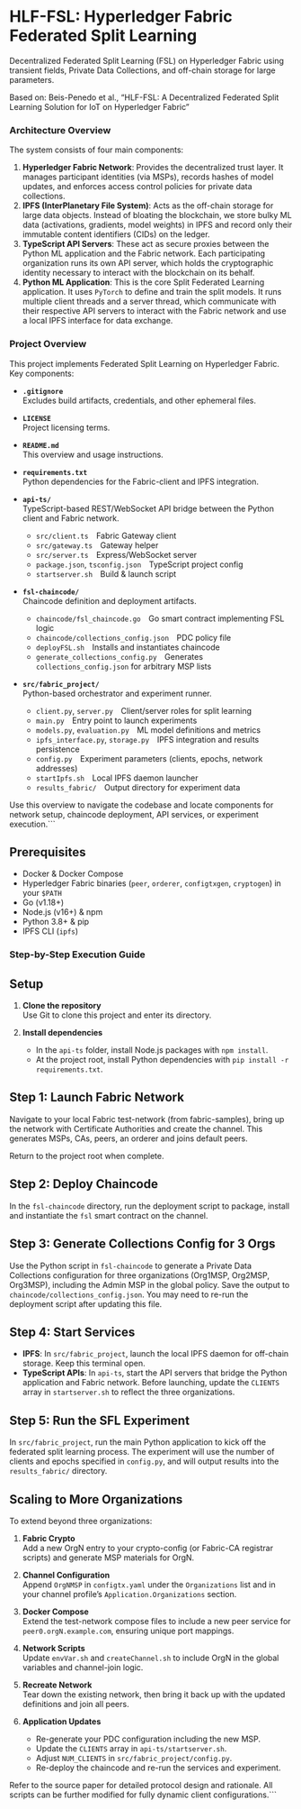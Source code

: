 # HLF-FSL: Hyperledger Fabric Federated Split Learning

Decentralized Federated Split Learning (FSL) on Hyperledger Fabric using transient fields, Private Data Collections, and off-chain storage for large parameters.

Based on: Beis-Penedo et al., “HLF-FSL: A Decentralized Federated Split Learning Solution for IoT on Hyperledger Fabric” 

### Architecture Overview

The system consists of four main components:
1.  **Hyperledger Fabric Network**: Provides the decentralized trust layer. It manages participant identities (via MSPs), records hashes of model updates, and enforces access control policies for private data collections.
2.  **IPFS (InterPlanetary File System)**: Acts as the off-chain storage for large data objects. Instead of bloating the blockchain, we store bulky ML data (activations, gradients, model weights) in IPFS and record only their immutable content identifiers (CIDs) on the ledger.
3.  **TypeScript API Servers**: These act as secure proxies between the Python ML application and the Fabric network. Each participating organization runs its own API server, which holds the cryptographic identity necessary to interact with the blockchain on its behalf.
4.  **Python ML Application**: This is the core Split Federated Learning application. It uses `PyTorch` to define and train the split models. It runs multiple client threads and a server thread, which communicate with their respective API servers to interact with the Fabric network and use a local IPFS interface for data exchange.

### Project Overview

This project implements Federated Split Learning on Hyperledger Fabric. Key components:

- **`.gitignore`**  
  Excludes build artifacts, credentials, and other ephemeral files.

- **`LICENSE`**  
  Project licensing terms.

- **`README.md`**  
  This overview and usage instructions.

- **`requirements.txt`**  
  Python dependencies for the Fabric-client and IPFS integration.

- **`api-ts/`**  
  TypeScript-based REST/WebSocket API bridge between the Python client and Fabric network.  
  - `src/client.ts` Fabric Gateway client  
  - `src/gateway.ts` Gateway helper  
  - `src/server.ts` Express/WebSocket server  
  - `package.json`, `tsconfig.json` TypeScript project config  
  - `startserver.sh` Build & launch script

- **`fsl-chaincode/`**  
  Chaincode definition and deployment artifacts.  
  - `chaincode/fsl_chaincode.go` Go smart contract implementing FSL logic  
  - `chaincode/collections_config.json` PDC policy file  
  - `deployFSL.sh` Installs and instantiates chaincode  
  - `generate_collections_config.py` Generates `collections_config.json` for arbitrary MSP lists

- **`src/fabric_project/`**  
  Python-based orchestrator and experiment runner.  
  - `client.py`, `server.py` Client/server roles for split learning  
  - `main.py` Entry point to launch experiments  
  - `models.py`, `evaluation.py` ML model definitions and metrics  
  - `ipfs_interface.py`, `storage.py` IPFS integration and results persistence  
  - `config.py` Experiment parameters (clients, epochs, network addresses)  
  - `startIpfs.sh` Local IPFS daemon launcher  
  - `results_fabric/` Output directory for experiment data

Use this overview to navigate the codebase and locate components for network setup, chaincode deployment, API services, or experiment execution.```

## Prerequisites

- Docker & Docker Compose  
- Hyperledger Fabric binaries (`peer`, `orderer`, `configtxgen`, `cryptogen`) in your `$PATH`  
- Go (v1.18+)  
- Node.js (v16+) & npm  
- Python 3.8+ & pip  
- IPFS CLI (`ipfs`)

### Step-by-Step Execution Guide
## Setup

1. **Clone the repository**  
   Use Git to clone this project and enter its directory.

2. **Install dependencies**  
   - In the `api-ts` folder, install Node.js packages with `npm install`.  
   - At the project root, install Python dependencies with `pip install -r requirements.txt`.

## Step 1: Launch Fabric Network

Navigate to your local Fabric test-network (from fabric-samples), bring up the network with Certificate Authorities and create the channel. This generates MSPs, CAs, peers, an orderer and joins default peers.

Return to the project root when complete.

## Step 2: Deploy Chaincode

In the `fsl-chaincode` directory, run the deployment script to package, install and instantiate the `fsl` smart contract on the channel.

## Step 3: Generate Collections Config for 3 Orgs

Use the Python script in `fsl-chaincode` to generate a Private Data Collections configuration for three organizations (Org1MSP, Org2MSP, Org3MSP), including the Admin MSP in the global policy. Save the output to `chaincode/collections_config.json`. You may need to re-run the deployment script after updating this file.

## Step 4: Start Services

- **IPFS**: In `src/fabric_project`, launch the local IPFS daemon for off-chain storage. Keep this terminal open.  
- **TypeScript APIs**: In `api-ts`, start the API servers that bridge the Python application and Fabric network. Before launching, update the `CLIENTS` array in `startserver.sh` to reflect the three organizations.

## Step 5: Run the SFL Experiment

In `src/fabric_project`, run the main Python application to kick off the federated split learning process. The experiment will use the number of clients and epochs specified in `config.py`, and will output results into the `results_fabric/` directory.

## Scaling to More Organizations

To extend beyond three organizations:

1. **Fabric Crypto**  
   Add a new OrgN entry to your crypto-config (or Fabric-CA registrar scripts) and generate MSP materials for OrgN.

2. **Channel Configuration**  
   Append `OrgNMSP` in `configtx.yaml` under the `Organizations` list and in your channel profile’s `Application.Organizations` section.

3. **Docker Compose**  
   Extend the test-network compose files to include a new peer service for `peer0.orgN.example.com`, ensuring unique port mappings.

4. **Network Scripts**  
   Update `envVar.sh` and `createChannel.sh` to include OrgN in the global variables and channel-join logic.

5. **Recreate Network**  
   Tear down the existing network, then bring it back up with the updated definitions and join all peers.

6. **Application Updates**  
   - Re-generate your PDC configuration including the new MSP.  
   - Update the `CLIENTS` array in `api-ts/startserver.sh`.  
   - Adjust `NUM_CLIENTS` in `src/fabric_project/config.py`.  
   - Re-deploy the chaincode and re-run the services and experiment.

Refer to the source paper for detailed protocol design and rationale. All scripts can be further modified for fully dynamic client configurations.```